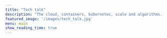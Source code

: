 ```yaml
---
title: "Tech talk"
description: "The cloud, containers, kubernetes, scale and algorithms. In my professional roles as chief solutions architect for large scale distributed systems, I get to learn about a lot of awesome technology - this is the place where I can share some of that with you"
featured_image: '/images/tech_talk.jpg'
menu: main
show_reading_time: true
---
```

